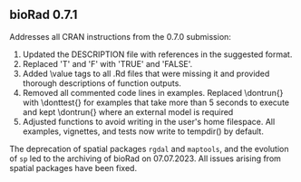 ## bioRad 0.7.1 

Addresses all CRAN instructions from the 0.7.0 submission:

1. Updated the DESCRIPTION file with references in the suggested format.
2. Replaced 'T' and 'F' with 'TRUE' and 'FALSE'.
3. Added \value tags to all .Rd files that were missing it and provided thorough descriptions of function outputs.
4. Removed all commented code lines in examples. Replaced \dontrun{} with \donttest{} for examples that take more than 5 seconds to execute and kept \dontrun{} where an external model is required 
5. Adjusted functions to avoid writing in the user's home filespace. All examples, vignettes, and tests now write to tempdir() by default.

 The deprecation of spatial packages `rgdal` and `maptools`, and the evolution of `sp` led to the archiving of bioRad on 07.07.2023.  All issues arising from spatial packages have been fixed.
